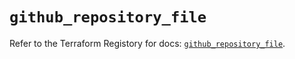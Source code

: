 # `github_repository_file`

Refer to the Terraform Registory for docs: [`github_repository_file`](https://registry.terraform.io/providers/integrations/github/5.37.0/docs/resources/repository_file).
